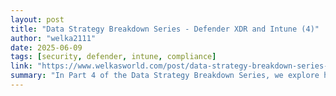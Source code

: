 ```yaml
---
layout: post
title: "Data Strategy Breakdown Series - Defender XDR and Intune (4)"
author: "welka2111"
date: 2025-06-09
tags: [security, defender, intune, compliance]
link: "https://www.welkasworld.com/post/data-strategy-breakdown-series-defender-xdr-and-intune-4"
summary: "In Part 4 of the Data Strategy Breakdown Series, we explore how Defender XDR and Intune in your data strategy can transform security operations. From EDR block mode and web filtering to App Protect..."
---
```

